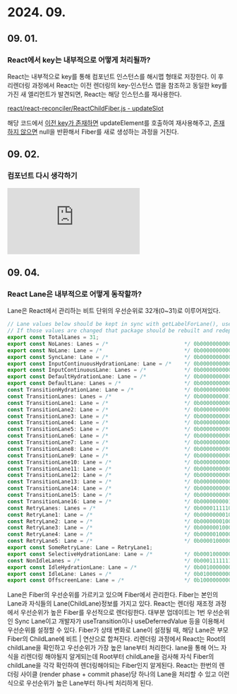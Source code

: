 # 2024. 09.

## 09. 01.

### React에서 key는 내부적으로 어떻게 처리될까?

React는 내부적으로 key를 통해 컴포넌트 인스턴스를 해시맵 형태로 저장한다. 이 후 리렌더링 과정에서 React는 이전 렌더링의 key-인스턴스 맵을 참조하고 동일한 key를 가진 새 엘리먼트가 발견되면, React는 해당 인스턴스를 재사용한다.

[react/react-reconciler/ReactChildFiber.js - updateSlot](https://github.com/facebook/react/blob/v18.3.1/packages/react-reconciler/src/ReactChildFiber.new.js#L566)  

해당 코드에서 [이전 key가 존재하면](https://github.com/facebook/react/blob/v18.3.1/packages/react-reconciler/src/ReactChildFiber.new.js#L592) updateElement를 호출하여 재사용해주고, [존재하지 않으면](https://github.com/facebook/react/blob/v18.3.1/packages/react-reconciler/src/ReactChildFiber.new.js#L595) null을 반환해서 Fiber를 새로 생성하는 과정을 거친다.

## 09. 02.

### 컴포넌트 다시 생각하기

<div class="img-container">
    <iframe src="https://www.youtube.com/embed/HYgKBvLr49c" class="iframe"frameborder="0" allowfullscreen="true"></iframe>   
</div>


## 09. 04.

### React Lane은 내부적으로 어떻게 동작할까?

Lane은 React에서 관리하는 비트 단위의 우선순위로 32개(0~31)로 이루어져있다. 

```ts
// Lane values below should be kept in sync with getLabelForLane(), used by react-devtools-timeline.
// If those values are changed that package should be rebuilt and redeployed.
export const TotalLanes = 31;
export const NoLanes: Lanes = /*                        */ 0b0000000000000000000000000000000;
export const NoLane: Lane = /*                          */ 0b0000000000000000000000000000000;
export const SyncLane: Lane = /*                        */ 0b0000000000000000000000000000001;
export const InputContinuousHydrationLane: Lane = /*    */ 0b0000000000000000000000000000010;
export const InputContinuousLane: Lanes = /*            */ 0b0000000000000000000000000000100;
export const DefaultHydrationLane: Lane = /*            */ 0b0000000000000000000000000001000;
export const DefaultLane: Lanes = /*                    */ 0b0000000000000000000000000010000;
const TransitionHydrationLane: Lane = /*                */ 0b0000000000000000000000000100000;
const TransitionLanes: Lanes = /*                       */ 0b0000000001111111111111111000000;
const TransitionLane1: Lane = /*                        */ 0b0000000000000000000000001000000;
const TransitionLane2: Lane = /*                        */ 0b0000000000000000000000010000000;
const TransitionLane3: Lane = /*                        */ 0b0000000000000000000000100000000;
const TransitionLane4: Lane = /*                        */ 0b0000000000000000000001000000000;
const TransitionLane5: Lane = /*                        */ 0b0000000000000000000010000000000;
const TransitionLane6: Lane = /*                        */ 0b0000000000000000000100000000000;
const TransitionLane7: Lane = /*                        */ 0b0000000000000000001000000000000;
const TransitionLane8: Lane = /*                        */ 0b0000000000000000010000000000000;
const TransitionLane9: Lane = /*                        */ 0b0000000000000000100000000000000;
const TransitionLane10: Lane = /*                       */ 0b0000000000000001000000000000000;
const TransitionLane11: Lane = /*                       */ 0b0000000000000010000000000000000;
const TransitionLane12: Lane = /*                       */ 0b0000000000000100000000000000000;
const TransitionLane13: Lane = /*                       */ 0b0000000000001000000000000000000;
const TransitionLane14: Lane = /*                       */ 0b0000000000010000000000000000000;
const TransitionLane15: Lane = /*                       */ 0b0000000000100000000000000000000;
const TransitionLane16: Lane = /*                       */ 0b0000000001000000000000000000000;
const RetryLanes: Lanes = /*                            */ 0b0000111110000000000000000000000;
const RetryLane1: Lane = /*                             */ 0b0000000010000000000000000000000;
const RetryLane2: Lane = /*                             */ 0b0000000100000000000000000000000;
const RetryLane3: Lane = /*                             */ 0b0000001000000000000000000000000;
const RetryLane4: Lane = /*                             */ 0b0000010000000000000000000000000;
const RetryLane5: Lane = /*                             */ 0b0000100000000000000000000000000;
export const SomeRetryLane: Lane = RetryLane1;
export const SelectiveHydrationLane: Lane = /*          */ 0b0001000000000000000000000000000;
const NonIdleLanes = /*                                 */ 0b0001111111111111111111111111111;
export const IdleHydrationLane: Lane = /*               */ 0b0010000000000000000000000000000;
export const IdleLane: Lanes = /*                       */ 0b0100000000000000000000000000000;
export const OffscreenLane: Lane = /*                   */ 0b1000000000000000000000000000000;

```

Lane은 Fiber의 우선순위를 가르키고 있으며 Fiber에서 관리한다. Fiber는 본인의 Lane과 자식들의 Lane(ChildLane)정보를 가지고 있다. React는 렌더링 재조정 과정에서 우선순위가 높은 Fiber를 우선적으로 렌더링한다. 대부분 업데이트는 1번 우선순위인 Sync Lane이고 개발자가 useTransition이나 useDeferredValue 등을 이용해서 우선순위를 설정할 수 있다. Fiber가 상태 변화로 Lane이 설정될 때, 해당 Lane은 부모 Fiber의 ChildLane에 비트 | 연산으로 합쳐진다. 리렌더링 과정에서 React는 Root의 childLane을 확인하고 우선순위가 가장 높은 lane부터 처리한다. lane을 통해 어느 자식을 리렌더링 해야될지 알게되는데 Root부터 childLane을 검사해 자식 Fiber의 childLane을 각각 확인하여 렌더링해야되는 Fiber인지 알게된다. React는 한번의 렌더링 사이클 (render phase + commit phase)당 하나의 Lane을 처리할 수 있고 이런식으로 우선순위가 높은 Lane부터 하나씩 처리하게 된다.